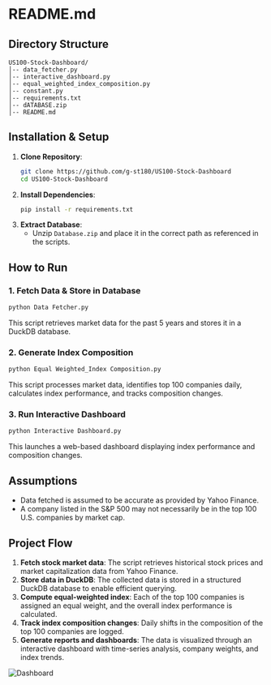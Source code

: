 # README.md

## Directory Structure
```
US100-Stock-Dashboard/
│-- data_fetcher.py
│-- interactive_dashboard.py
│-- equal_weighted_index_composition.py
│-- constant.py
│-- requirements.txt
│-- dATABASE.zip
│-- README.md
```

## Installation & Setup
1. **Clone Repository**:
   ```sh
   git clone https://github.com/g-st180/US100-Stock-Dashboard
   cd US100-Stock-Dashboard
   ```
2. **Install Dependencies**:
   ```sh
   pip install -r requirements.txt
   ```
3. **Extract Database**:
   - Unzip `Database.zip` and place it in the correct path as referenced in the scripts.

## How to Run
### 1. Fetch Data & Store in Database
```sh
python Data Fetcher.py
```
This script retrieves market data for the past 5 years and stores it in a DuckDB database.

### 2. Generate Index Composition
```sh
python Equal Weighted_Index Composition.py
```
This script processes market data, identifies top 100 companies daily, calculates index performance, and tracks composition changes.

### 3. Run Interactive Dashboard
```sh
python Interactive Dashboard.py
```
This launches a web-based dashboard displaying index performance and composition changes.

## Assumptions
- Data fetched is assumed to be accurate as provided by Yahoo Finance.
- A company listed in the S&P 500 may not necessarily be in the top 100 U.S. companies by market cap.

## Project Flow
1. **Fetch stock market data**: The script retrieves historical stock prices and market capitalization data from Yahoo Finance.
2. **Store data in DuckDB**: The collected data is stored in a structured DuckDB database to enable efficient querying.
3. **Compute equal-weighted index**: Each of the top 100 companies is assigned an equal weight, and the overall index performance is calculated.
4. **Track index composition changes**: Daily shifts in the composition of the top 100 companies are logged.
5. **Generate reports and dashboards**: The data is visualized through an interactive dashboard with time-series analysis, company weights, and index trends.

![Dashboard](https://github.com/user-attachments/assets/5f458e70-2710-4cda-b542-27765f3cf083)


